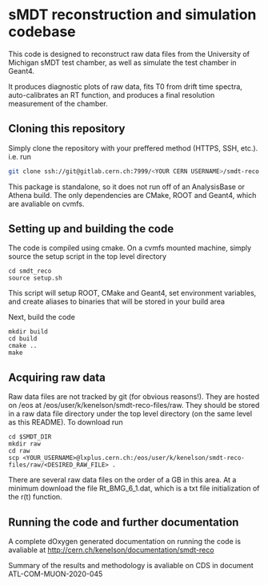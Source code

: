# sMDT reconstruction and simulation codebase

This code is designed to reconstruct raw data files from the University of Michigan sMDT test chamber, as well as simulate the test chamber in Geant4.

It produces diagnostic plots of raw data, fits T0 from drift time spectra, auto-calibrates an RT function,
and produces a final resolution measurement of the chamber.

## Cloning this repository

Simply clone the repository with your preffered method (HTTPS, SSH, etc.).  i.e. run

```bash
git clone ssh://git@gitlab.cern.ch:7999/<YOUR CERN USERNAME>/smdt-reco.git
```

This package is standalone, so it does not run off of an AnalysisBase or Athena build.  The only dependencies are CMake, ROOT and Geant4, which are avaliable on cvmfs.

## Setting up and building the code

The code is compiled using cmake.  On a cvmfs mounted machine, simply source the setup script in the top level directory

```
cd smdt_reco
source setup.sh
```

This script will setup ROOT, CMake and Geant4, set environment variables, and create aliases to binaries that will be stored in your build area

Next, build the code

```
mkdir build
cd build
cmake ..
make
```

## Acquiring raw data

Raw data files are not tracked by git (for obvious reasons!).  They are hosted on /eos at /eos/user/k/kenelson/smdt-reco-files/raw.  They should be stored in a raw data file directory under the top level directory (on the same level as this README).  To download run

```
cd $SMDT_DIR
mkdir raw
cd raw
scp <YOUR_USERNAME>@lxplus.cern.ch:/eos/user/k/kenelson/smdt-reco-files/raw/<DESIRED_RAW_FILE> .
```

There are several raw data files on the order of a GB in this area.  At a minimum download the file Rt_BMG_6_1.dat, which is a txt file initialization of the r(t) function.

## Running the code and further documentation

A complete dOxygen generated documentation on running the code is avaliable at http://cern.ch/kenelson/documentation/smdt-reco

Summary of the results and methodology is avaliable on CDS in document ATL-COM-MUON-2020-045